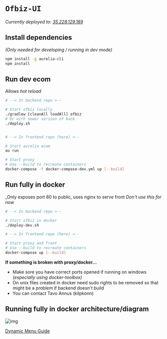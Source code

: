 # `Ofbiz-UI`

_Currently deployed to: [35.228.129.189](http://35.228.129.189)_

## Install dependencies
_(Only needed for developing / running in dev mode)_

```bash
npm install -g aurelia-cli
npm install
```

## Run dev ecom
_Allows hot reload_
```bash
# --< In backend repo >--

# Start ofbiz locally
./gradlew [cleanAll loadAll] ofbiz
# Or with newer version of back
./deploy.sh


# --< In frontend repo (here) >--

# Start aurelia ecom
au run

# Start proxy
# Use --build to recreate containers
docker-compose -f docker-compose-dev.yml up [--build]
```

## Run fully in docker
_Only exposes port 80 to public, uses nginx to serve front
_Don't use this for now_
```bash
# --< In backend repo >--

# Start ofbiz in docker
./deploy-dev.sh

# --< In frontend repo (here) >--

# Start proxy and front
# Use --build to recreate containers
docker-compose up [--build]
```

**If something is broken with proxy/docker...**
- Make sore you have correct ports opened if running on windows _(especially using docker-toolbox)_
- On unix files created in docker need sudo rights to be removed so that might be a problem if backend doesn't build
- You can contact Tavo Annus (kilpkonn)

## Running fully in docker architecture/diagram
![img](./readme/deploy-proxy.png)


[Dynamic Menu Guide](docs/dynamic-menu.md)
